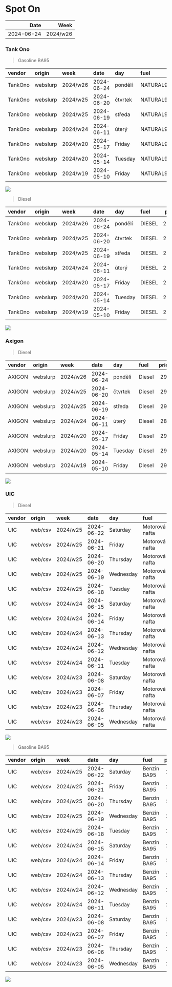 Spot On
================

|       Date |     Week |
|-----------:|---------:|
| 2024-06-24 | 2024/w26 |

### Tank Ono

> Gasoline BA95

| vendor  | origin   | week     | date       | day     | fuel      | price | PriceVAT |
|:--------|:---------|:---------|:-----------|:--------|:----------|------:|---------:|
| TankOno | webslurp | 2024/w26 | 2024-06-24 | pondělí | NATURAL95 | 29.67 |     35.9 |
| TankOno | webslurp | 2024/w25 | 2024-06-20 | čtvrtek | NATURAL95 | 29.34 |     35.5 |
| TankOno | webslurp | 2024/w25 | 2024-06-19 | středa  | NATURAL95 | 29.34 |     35.5 |
| TankOno | webslurp | 2024/w24 | 2024-06-11 | úterý   | NATURAL95 | 29.34 |     35.5 |
| TankOno | webslurp | 2024/w20 | 2024-05-17 | Friday  | NATURAL95 | 30.50 |     36.9 |
| TankOno | webslurp | 2024/w20 | 2024-05-14 | Tuesday | NATURAL95 | 30.99 |     37.5 |
| TankOno | webslurp | 2024/w19 | 2024-05-10 | Friday  | NATURAL95 | 30.99 |     37.5 |

<img src="SpotOn_files/figure-gfm/tono-ba95-1.png" style="display: block; margin: auto auto auto 0;" />

> Diesel

| vendor  | origin   | week     | date       | day     | fuel   | price | PriceVAT |
|:--------|:---------|:---------|:-----------|:--------|:-------|------:|---------:|
| TankOno | webslurp | 2024/w26 | 2024-06-24 | pondělí | DIESEL | 28.02 |     33.9 |
| TankOno | webslurp | 2024/w25 | 2024-06-20 | čtvrtek | DIESEL | 27.69 |     33.5 |
| TankOno | webslurp | 2024/w25 | 2024-06-19 | středa  | DIESEL | 27.69 |     33.5 |
| TankOno | webslurp | 2024/w24 | 2024-06-11 | úterý   | DIESEL | 27.19 |     32.9 |
| TankOno | webslurp | 2024/w20 | 2024-05-17 | Friday  | DIESEL | 28.02 |     33.9 |
| TankOno | webslurp | 2024/w20 | 2024-05-14 | Tuesday | DIESEL | 28.51 |     34.5 |
| TankOno | webslurp | 2024/w19 | 2024-05-10 | Friday  | DIESEL | 28.51 |     34.5 |

<img src="SpotOn_files/figure-gfm/tono-diesel-1.png" style="display: block; margin: auto auto auto 0;" />

### Axigon

> Diesel

| vendor | origin   | week     | date       | day     | fuel   | price | PriceVAT |
|:-------|:---------|:---------|:-----------|:--------|:-------|------:|---------:|
| AXIGON | webslurp | 2024/w26 | 2024-06-24 | pondělí | Diesel |  29.9 |     36.2 |
| AXIGON | webslurp | 2024/w25 | 2024-06-20 | čtvrtek | Diesel |  29.2 |     35.4 |
| AXIGON | webslurp | 2024/w25 | 2024-06-19 | středa  | Diesel |  29.2 |     35.4 |
| AXIGON | webslurp | 2024/w24 | 2024-06-11 | úterý   | Diesel |  28.7 |     34.7 |
| AXIGON | webslurp | 2024/w20 | 2024-05-17 | Friday  | Diesel |  29.7 |     36.0 |
| AXIGON | webslurp | 2024/w20 | 2024-05-14 | Tuesday | Diesel |  29.7 |     36.0 |
| AXIGON | webslurp | 2024/w19 | 2024-05-10 | Friday  | Diesel |  29.7 |     36.0 |

<img src="SpotOn_files/figure-gfm/axigon-diesel-1.png" style="display: block; margin: auto auto auto 0;" />

### UIC

> Diesel

| vendor | origin  | week     | date       | day       | fuel           | price | priceVAT |
|:-------|:--------|:---------|:-----------|:----------|:---------------|------:|---------:|
| UIC    | web/csv | 2024/w25 | 2024-06-22 | Saturday  | Motorová nafta |  28.8 |     34.8 |
| UIC    | web/csv | 2024/w25 | 2024-06-21 | Friday    | Motorová nafta |  28.7 |     34.7 |
| UIC    | web/csv | 2024/w25 | 2024-06-20 | Thursday  | Motorová nafta |  28.5 |     34.5 |
| UIC    | web/csv | 2024/w25 | 2024-06-19 | Wednesday | Motorová nafta |  28.3 |     34.2 |
| UIC    | web/csv | 2024/w25 | 2024-06-18 | Tuesday   | Motorová nafta |  28.0 |     33.9 |
| UIC    | web/csv | 2024/w24 | 2024-06-15 | Saturday  | Motorová nafta |  27.8 |     33.6 |
| UIC    | web/csv | 2024/w24 | 2024-06-14 | Friday    | Motorová nafta |  27.7 |     33.5 |
| UIC    | web/csv | 2024/w24 | 2024-06-13 | Thursday  | Motorová nafta |  27.4 |     33.2 |
| UIC    | web/csv | 2024/w24 | 2024-06-12 | Wednesday | Motorová nafta |  27.3 |     33.0 |
| UIC    | web/csv | 2024/w24 | 2024-06-11 | Tuesday   | Motorová nafta |  27.2 |     32.9 |
| UIC    | web/csv | 2024/w23 | 2024-06-08 | Saturday  | Motorová nafta |  27.2 |     32.9 |
| UIC    | web/csv | 2024/w23 | 2024-06-07 | Friday    | Motorová nafta |  27.3 |     33.0 |
| UIC    | web/csv | 2024/w23 | 2024-06-06 | Thursday  | Motorová nafta |  27.2 |     32.9 |
| UIC    | web/csv | 2024/w23 | 2024-06-05 | Wednesday | Motorová nafta |  27.4 |     33.2 |

<img src="SpotOn_files/figure-gfm/uic-diesel-1.png" style="display: block; margin: auto auto auto 0;" />

> Gasoline BA95

| vendor | origin  | week     | date       | day       | fuel        | price | priceVAT |
|:-------|:--------|:---------|:-----------|:----------|:------------|------:|---------:|
| UIC    | web/csv | 2024/w25 | 2024-06-22 | Saturday  | Benzin BA95 |  29.9 |     36.2 |
| UIC    | web/csv | 2024/w25 | 2024-06-21 | Friday    | Benzin BA95 |  29.7 |     35.9 |
| UIC    | web/csv | 2024/w25 | 2024-06-20 | Thursday  | Benzin BA95 |  29.6 |     35.8 |
| UIC    | web/csv | 2024/w25 | 2024-06-19 | Wednesday | Benzin BA95 |  29.5 |     35.7 |
| UIC    | web/csv | 2024/w25 | 2024-06-18 | Tuesday   | Benzin BA95 |  29.5 |     35.7 |
| UIC    | web/csv | 2024/w24 | 2024-06-15 | Saturday  | Benzin BA95 |  29.4 |     35.6 |
| UIC    | web/csv | 2024/w24 | 2024-06-14 | Friday    | Benzin BA95 |  29.4 |     35.6 |
| UIC    | web/csv | 2024/w24 | 2024-06-13 | Thursday  | Benzin BA95 |  29.3 |     35.5 |
| UIC    | web/csv | 2024/w24 | 2024-06-12 | Wednesday | Benzin BA95 |  29.3 |     35.5 |
| UIC    | web/csv | 2024/w24 | 2024-06-11 | Tuesday   | Benzin BA95 |  29.3 |     35.5 |
| UIC    | web/csv | 2024/w23 | 2024-06-08 | Saturday  | Benzin BA95 |  29.3 |     35.5 |
| UIC    | web/csv | 2024/w23 | 2024-06-07 | Friday    | Benzin BA95 |  29.4 |     35.6 |
| UIC    | web/csv | 2024/w23 | 2024-06-06 | Thursday  | Benzin BA95 |  29.2 |     35.3 |
| UIC    | web/csv | 2024/w23 | 2024-06-05 | Wednesday | Benzin BA95 |  29.3 |     35.5 |

<img src="SpotOn_files/figure-gfm/uic-ba95-1.png" style="display: block; margin: auto auto auto 0;" />
